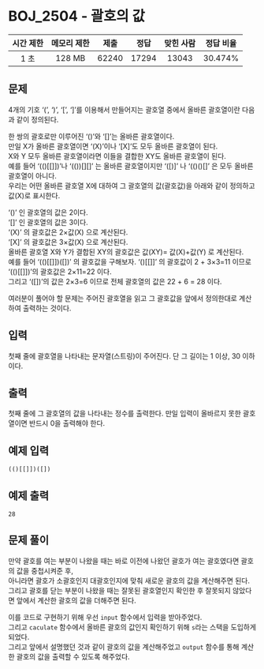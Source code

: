 # BOJ_2504 - 괄호의 값

| 시간 제한 | 메모리 제한 | 제출  | 정답  | 맞힌 사람 | 정답 비율 |
| :-------: | :---------: | :---: | :---: | :-------: | :-------: |
|   1 초    |   128 MB    | 62240 | 17294 |   13043   |  30.474%  |

## 문제

4개의 기호 ‘(’, ‘)’, ‘[’, ‘]’를 이용해서 만들어지는 괄호열 중에서 올바른 괄호열이란 다음과 같이 정의된다.

한 쌍의 괄호로만 이루어진 ‘()’와 ‘[]’는 올바른 괄호열이다.  
만일 X가 올바른 괄호열이면 ‘(X)’이나 ‘[X]’도 모두 올바른 괄호열이 된다.  
X와 Y 모두 올바른 괄호열이라면 이들을 결합한 XY도 올바른 괄호열이 된다.  
예를 들어 ‘(()[[]])’나 ‘(())[][]’ 는 올바른 괄호열이지만 ‘([)]’ 나 ‘(()()[]’ 은 모두 올바른 괄호열이 아니다.  
우리는 어떤 올바른 괄호열 X에 대하여 그 괄호열의 값(괄호값)을 아래와 같이 정의하고 값(X)로 표시한다.

‘()’ 인 괄호열의 값은 2이다.  
‘[]’ 인 괄호열의 값은 3이다.  
‘(X)’ 의 괄호값은 2×값(X) 으로 계산된다.  
‘[X]’ 의 괄호값은 3×값(X) 으로 계산된다.  
올바른 괄호열 X와 Y가 결합된 XY의 괄호값은 값(XY)= 값(X)+값(Y) 로 계산된다.  
예를 들어 ‘(()[[]])([])’ 의 괄호값을 구해보자. ‘()[[]]’ 의 괄호값이 2 + 3×3=11 이므로 ‘(()[[]])’의 괄호값은 2×11=22 이다.  
그리고 ‘([])’의 값은 2×3=6 이므로 전체 괄호열의 값은 22 + 6 = 28 이다.

여러분이 풀어야 할 문제는 주어진 괄호열을 읽고 그 괄호값을 앞에서 정의한대로 계산하여 출력하는 것이다.

## 입력

첫째 줄에 괄호열을 나타내는 문자열(스트링)이 주어진다. 단 그 길이는 1 이상, 30 이하이다.

## 출력

첫째 줄에 그 괄호열의 값을 나타내는 정수를 출력한다. 만일 입력이 올바르지 못한 괄호열이면 반드시 0을 출력해야 한다.

## 예제 입력

```
(()[[]])([])
```

## 예제 출력

```
28
```

## 문제 풀이

만약 괄호를 여는 부분이 나왔을 때는 바로 이전에 나왔던 괄호가 여는 괄호였다면 괄호의 값을 중첩시켜준 후,  
아니라면 괄호가 소괄호인지 대괄호인지에 맞춰 새로운 괄호의 값을 계산해주면 된다.  
그리고 괄호를 닫는 부분이 나왔을 때는 잘못된 괄호열인지 확인한 후 잘못되지 않았다면 앞에서 계산한 괄호의 값을 더해주면 된다.

이를 코드로 구현하기 위해 우선 `input` 함수에서 입력을 받아주었다.  
그리고 `caculate` 함수에서 올바른 괄호의 값인지 확인하기 위해 `s`라는 스택을 도입하게 되었다.  
그리고 앞에서 설명했던 것과 같이 괄호의 값을 계산해주었고 `output` 함수를 통해 계산한 괄호의 값을 출력할 수 있도록 해주었다.
